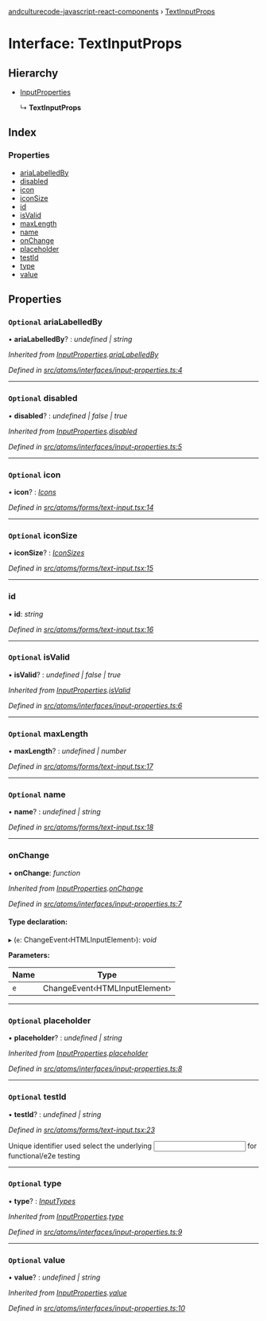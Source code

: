 [andculturecode-javascript-react-components](../README.md) › [TextInputProps](textinputprops.md)

# Interface: TextInputProps

## Hierarchy

* [InputProperties](inputproperties.md)

  ↳ **TextInputProps**

## Index

### Properties

* [ariaLabelledBy](textinputprops.md#optional-arialabelledby)
* [disabled](textinputprops.md#optional-disabled)
* [icon](textinputprops.md#optional-icon)
* [iconSize](textinputprops.md#optional-iconsize)
* [id](textinputprops.md#id)
* [isValid](textinputprops.md#optional-isvalid)
* [maxLength](textinputprops.md#optional-maxlength)
* [name](textinputprops.md#optional-name)
* [onChange](textinputprops.md#onchange)
* [placeholder](textinputprops.md#optional-placeholder)
* [testId](textinputprops.md#optional-testid)
* [type](textinputprops.md#optional-type)
* [value](textinputprops.md#optional-value)

## Properties

### `Optional` ariaLabelledBy

• **ariaLabelledBy**? : *undefined | string*

*Inherited from [InputProperties](inputproperties.md).[ariaLabelledBy](inputproperties.md#optional-arialabelledby)*

*Defined in [src/atoms/interfaces/input-properties.ts:4](https://github.com/AndcultureCode/AndcultureCode.JavaScript.React.Components/blob/c9cfa12/src/atoms/interfaces/input-properties.ts#L4)*

___

### `Optional` disabled

• **disabled**? : *undefined | false | true*

*Inherited from [InputProperties](inputproperties.md).[disabled](inputproperties.md#optional-disabled)*

*Defined in [src/atoms/interfaces/input-properties.ts:5](https://github.com/AndcultureCode/AndcultureCode.JavaScript.React.Components/blob/c9cfa12/src/atoms/interfaces/input-properties.ts#L5)*

___

### `Optional` icon

• **icon**? : *[Icons](../enums/icons.md)*

*Defined in [src/atoms/forms/text-input.tsx:14](https://github.com/AndcultureCode/AndcultureCode.JavaScript.React.Components/blob/c9cfa12/src/atoms/forms/text-input.tsx#L14)*

___

### `Optional` iconSize

• **iconSize**? : *[IconSizes](../enums/iconsizes.md)*

*Defined in [src/atoms/forms/text-input.tsx:15](https://github.com/AndcultureCode/AndcultureCode.JavaScript.React.Components/blob/c9cfa12/src/atoms/forms/text-input.tsx#L15)*

___

###  id

• **id**: *string*

*Defined in [src/atoms/forms/text-input.tsx:16](https://github.com/AndcultureCode/AndcultureCode.JavaScript.React.Components/blob/c9cfa12/src/atoms/forms/text-input.tsx#L16)*

___

### `Optional` isValid

• **isValid**? : *undefined | false | true*

*Inherited from [InputProperties](inputproperties.md).[isValid](inputproperties.md#optional-isvalid)*

*Defined in [src/atoms/interfaces/input-properties.ts:6](https://github.com/AndcultureCode/AndcultureCode.JavaScript.React.Components/blob/c9cfa12/src/atoms/interfaces/input-properties.ts#L6)*

___

### `Optional` maxLength

• **maxLength**? : *undefined | number*

*Defined in [src/atoms/forms/text-input.tsx:17](https://github.com/AndcultureCode/AndcultureCode.JavaScript.React.Components/blob/c9cfa12/src/atoms/forms/text-input.tsx#L17)*

___

### `Optional` name

• **name**? : *undefined | string*

*Defined in [src/atoms/forms/text-input.tsx:18](https://github.com/AndcultureCode/AndcultureCode.JavaScript.React.Components/blob/c9cfa12/src/atoms/forms/text-input.tsx#L18)*

___

###  onChange

• **onChange**: *function*

*Inherited from [InputProperties](inputproperties.md).[onChange](inputproperties.md#onchange)*

*Defined in [src/atoms/interfaces/input-properties.ts:7](https://github.com/AndcultureCode/AndcultureCode.JavaScript.React.Components/blob/c9cfa12/src/atoms/interfaces/input-properties.ts#L7)*

#### Type declaration:

▸ (`e`: ChangeEvent‹HTMLInputElement›): *void*

**Parameters:**

Name | Type |
------ | ------ |
`e` | ChangeEvent‹HTMLInputElement› |

___

### `Optional` placeholder

• **placeholder**? : *undefined | string*

*Inherited from [InputProperties](inputproperties.md).[placeholder](inputproperties.md#optional-placeholder)*

*Defined in [src/atoms/interfaces/input-properties.ts:8](https://github.com/AndcultureCode/AndcultureCode.JavaScript.React.Components/blob/c9cfa12/src/atoms/interfaces/input-properties.ts#L8)*

___

### `Optional` testId

• **testId**? : *undefined | string*

*Defined in [src/atoms/forms/text-input.tsx:23](https://github.com/AndcultureCode/AndcultureCode.JavaScript.React.Components/blob/c9cfa12/src/atoms/forms/text-input.tsx#L23)*

Unique identifier used select the underlying <input> for functional/e2e testing

___

### `Optional` type

• **type**? : *[InputTypes](../enums/inputtypes.md)*

*Inherited from [InputProperties](inputproperties.md).[type](inputproperties.md#optional-type)*

*Defined in [src/atoms/interfaces/input-properties.ts:9](https://github.com/AndcultureCode/AndcultureCode.JavaScript.React.Components/blob/c9cfa12/src/atoms/interfaces/input-properties.ts#L9)*

___

### `Optional` value

• **value**? : *undefined | string*

*Inherited from [InputProperties](inputproperties.md).[value](inputproperties.md#optional-value)*

*Defined in [src/atoms/interfaces/input-properties.ts:10](https://github.com/AndcultureCode/AndcultureCode.JavaScript.React.Components/blob/c9cfa12/src/atoms/interfaces/input-properties.ts#L10)*
